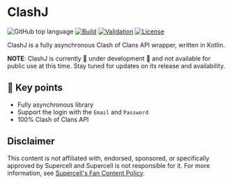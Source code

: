 # ClashJ 

![GitHub top language](https://img.shields.io/github/languages/top/MaicolAntali/clashJ?style=for-the-badge&logo=kotlin&logoColor=%23FFFFFF)
[![Build](https://img.shields.io/github/actions/workflow/status/MaicolAntali/clashJ/gradle-build.yml?style=for-the-badge&logo=githubactions&logoColor=%23FFFFFF&)](https://github.com/MaicolAntali/clashJ/actions/workflows/gradle-build.yml)
[![Validation](https://img.shields.io/github/actions/workflow/status/MaicolAntali/clashJ/gradle-wrapper-validation.yml?style=for-the-badge&logo=githubactions&logoColor=%23FFFFFF&label=Validation)](https://github.com/MaicolAntali/clashJ/actions/workflows/gradle-wrapper-validation.yml)
[![License](https://img.shields.io/github/license/MaicolAntali/ClashJ?style=for-the-badge&color=%23009E60)](https://github.com/MaicolAntali/clashJ/blob/main/LICENSE.txt)


ClashJ is a fully asynchronous Clash of Clans API wrapper, written in Kotlin.

**NOTE**: ClashJ is currently 🚧 under development 🚧 and not available for public use at this time. Stay tuned for updates on its release and availability.

## 🔑 Key points

- Fully asynchronous library
- Support the login with the `Email` and `Password`
- 100% Clash of Clans API

## Disclaimer
This content is not affiliated with, endorsed, sponsored, or specifically approved by Supercell and Supercell is not responsible for it. 
For more information, see [Supercell's Fan Content Policy](https://supercell.com/en/fan-content-policy/).